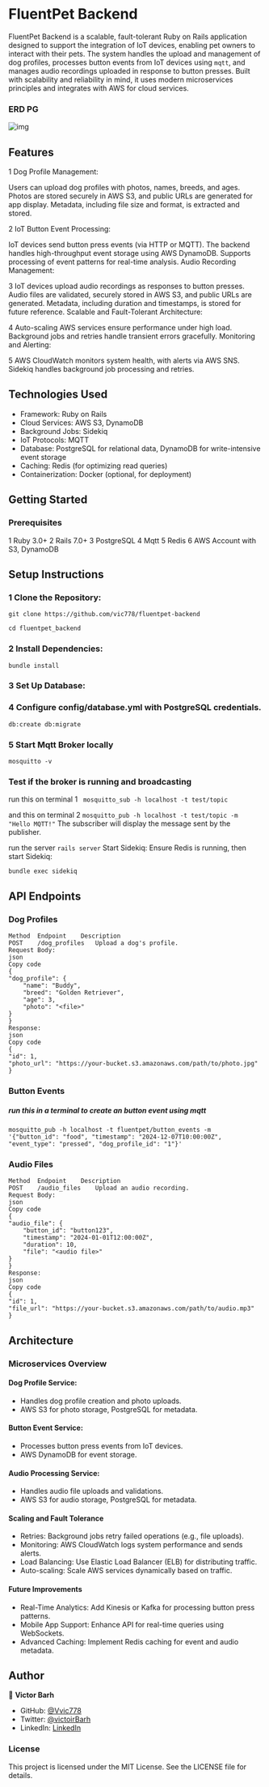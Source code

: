 
# FluentPet Backend

FluentPet Backend is a scalable, fault-tolerant Ruby on Rails application designed to support the integration of IoT devices, enabling pet owners to interact with their pets. The system handles the upload and management of dog profiles, processes button events from IoT devices using `mqtt`, and manages audio recordings uploaded in response to button presses. Built with scalability and reliability in mind, it uses modern microservices principles and integrates with AWS for cloud services.

### ERD PG
![img](app/assets/images/erd.png)

## Features
1 Dog Profile Management:

Users can upload dog profiles with photos, names, breeds, and ages.
Photos are stored securely in AWS S3, and public URLs are generated for app display.
Metadata, including file size and format, is extracted and stored.

2 IoT Button Event Processing:

IoT devices send button press events (via HTTP or MQTT).
The backend handles high-throughput event storage using AWS DynamoDB.
Supports processing of event patterns for real-time analysis.
Audio Recording Management:

3 IoT devices upload audio recordings as responses to button presses.
Audio files are validated, securely stored in AWS S3, and public URLs are generated.
Metadata, including duration and timestamps, is stored for future reference.
Scalable and Fault-Tolerant Architecture:

4 Auto-scaling AWS services ensure performance under high load.
Background jobs and retries handle transient errors gracefully.
Monitoring and Alerting:

5 AWS CloudWatch monitors system health, with alerts via AWS SNS.
Sidekiq handles background job processing and retries.

## Technologies Used

- Framework: Ruby on Rails
- Cloud Services: AWS S3, DynamoDB
- Background Jobs: Sidekiq
- IoT Protocols: MQTT
- Database: PostgreSQL for relational data, DynamoDB for write-intensive event storage
- Caching: Redis (for optimizing read queries)
- Containerization: Docker (optional, for deployment)

## Getting Started
### Prerequisites

1 Ruby 3.0+
2 Rails 7.0+
3 PostgreSQL
4 Mqtt
5 Redis
6 AWS Account with S3, DynamoDB

## Setup Instructions

### 1 Clone the Repository:

`git clone https://github.com/vic778/fluentpet-backend`

`cd fluentpet_backend`
### 2 Install Dependencies:

`bundle install`

### 3 Set Up Database:

### 4 Configure config/database.yml with PostgreSQL credentials.

 `db:create db:migrate`

### 5 Start Mqtt Broker locally 
 ` mosquitto -v `

### Test if the broker is running and broadcasting
run this on terminal 1 ` mosquitto_sub -h localhost -t test/topic` 

and this on terminal 2 `mosquitto_pub -h localhost -t test/topic -m "Hello MQTT!"`
The subscriber will display the message sent by the publisher.


 
run the server `rails server`
Start Sidekiq: Ensure Redis is running, then start Sidekiq:

`bundle exec sidekiq`

## API Endpoints

### Dog Profiles

    Method	Endpoint	Description
    POST	/dog_profiles	Upload a dog's profile.
    Request Body:
    json
    Copy code
    {
    "dog_profile": {
        "name": "Buddy",
        "breed": "Golden Retriever",
        "age": 3,
        "photo": "<file>"
    }
    }
    Response:
    json
    Copy code
    {
    "id": 1,
    "photo_url": "https://your-bucket.s3.amazonaws.com/path/to/photo.jpg"
    }

### Button Events

##### run this in a terminal to create an button event using mqtt    
    mosquitto_pub -h localhost -t fluentpet/button_events -m '{"button_id": "food", "timestamp": "2024-12-07T10:00:00Z", "event_type": "pressed", "dog_profile_id": "1"}'
### Audio Files

    Method	Endpoint	Description
    POST	/audio_files	Upload an audio recording.
    Request Body:
    json
    Copy code
    {
    "audio_file": {
        "button_id": "button123",
        "timestamp": "2024-01-01T12:00:00Z",
        "duration": 10,
        "file": "<audio file>"
    }
    }
    Response:
    json
    Copy code
    {
    "id": 1,
    "file_url": "https://your-bucket.s3.amazonaws.com/path/to/audio.mp3"
    }

## Architecture

### Microservices Overview

#### Dog Profile Service:

- Handles dog profile creation and photo uploads.
- AWS S3 for photo storage, PostgreSQL for metadata.

#### Button Event Service:

- Processes button press events from IoT devices.
- AWS DynamoDB for event storage.

#### Audio Processing Service:

- Handles audio file uploads and validations.
- AWS S3 for audio storage, PostgreSQL for metadata.

#### Scaling and Fault Tolerance

- Retries: Background jobs retry failed operations (e.g., file uploads).
- Monitoring: AWS CloudWatch logs system performance and sends alerts.
- Load Balancing: Use Elastic Load Balancer (ELB) for distributing traffic.
- Auto-scaling: Scale AWS services dynamically based on traffic.

#### Future Improvements

- Real-Time Analytics: Add Kinesis or Kafka for processing button press patterns.
- Mobile App Support: Enhance API for real-time queries using WebSockets.
- Advanced Caching: Implement Redis caching for event and audio metadata.

## Author

👤 **Victor Barh**

- GitHub: [@Vvic778](https://github.com/vic778)
- Twitter: [@victoirBarh](https://twitter.com/)
- LinkedIn: [LinkedIn](https://linkedin.com/in/victoir-barh)

### License
This project is licensed under the MIT License. See the LICENSE file for details.